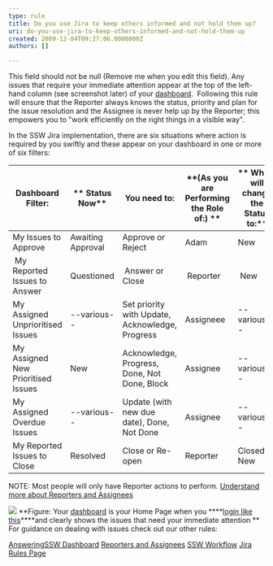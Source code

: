 ```yaml
---
type: rule
title: Do you use Jira to keep others informed and not hold them up?
uri: do-you-use-jira-to-keep-others-informed-and-not-hold-them-up
created: 2009-12-04T09:27:06.0000000Z
authors: []

---
```


 This field should not be null (Remove me when you edit this field). 
 Any issues that require your immediate attention appear at the top of the left-hand column (see screenshot later) of your [dashboard](http&#58;//jira.ssw.com.au/secure/Dashboard.jspa).  Following this rule will ensure that the Reporter always knows the status, priority and plan for the issue resolution and the Assignee is never help up by the Reporter; this empowers you to "work efficiently on the right things in a visible way".

 In the SSW Jira implementation, there are six situations where action is required by you swiftly and these appear on your dashboard in one or more of six filters:
   

| **Dashboard Filter:** | ** Status Now** | **You need to:** | **(As you are Performing the Role of:) ** | ** Which will change the Status to:** |
| --- | --- | --- | --- | --- |
| My Issues to Approve | Awaiting Approval | Approve or Reject | Adam | New |
|  My Reported Issues to Answer | Questioned |  Answer or Close |  Reporter |  New |
| My Assigned Unprioritised Issues | --various-- | Set priority with Update, Acknowledge, Progress | Assigneee | --various-- |
| My Assigned New Prioritised Issues | New | Acknowledge, Progress, Done, Not Done, Block | Assignee | --various-- |
| My Assigned Overdue Issues | --various-- | Update (with new due date), Done, Not Done | Assignee | --various-- |
| My Reported Issues to Close | Resolved | Close or Re-open | Reporter | Closed or New |


 NOTE: Most people will only have Reporter actions to perform. [Understand more about Reporters and Assignees](/Standards/Management/rulesforbetterjira/Pages/ReportesAndAssignees.aspx) 

![](/Standards/Management/rulesforbetterjira/PublishingImages/Urgent.png) **Figure: Your [dashboard](http&#58;//jira.ssw.com.au/secure/Dashboard.jspa) is your Home Page when you ****[login like this](/Standards/Management/rulesforbetterjira/Pages/HowdoIsignintoJira.aspx)****and clearly shows the issues that need your immediate attention 
**
 For guidance on dealing with issues check out our other rules:

[Answering](/Standards/Management/rulesforbetterjira/Pages/HowdoIansweraquestioninJira.aspx)[SSW Dashboard](/Standards/Management/rulesforbetterjira/Pages/SystemDashboard.aspx)
[Reporters and Assignees](/Standards/Management/rulesforbetterjira/Pages/ReportesAndAssignees.aspx)
[SSW Workflow](/Standards/Management/rulesforbetterjira/Pages/workflow.aspx)
[Jira Rules Page](/Standards/Management/rulesforbetterjira)
